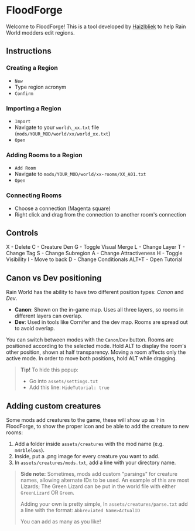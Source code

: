 # FloodForge

Welcome to FloodForge!
This is a tool developed by [Haizlbliek](https://github.com/haizlbliek) to help Rain World modders edit regions.

## Instructions

### Creating a Region
- `New`
- Type region acronym
- `Confirm`

### Importing a Region
- `Import`
- Navigate to your `world\_xx.txt` file (`mods/YOUR_MOD/world/xx/world_xx.txt`)
- `Open`

### Adding Rooms to a Region
- `Add Room`
- Navigate to `mods/YOUR_MOD/world/xx-rooms/XX_A01.txt`
- `Open`

### Connecting Rooms
- Choose a connection (Magenta square)
- Right click and drag from the connection to another room's connection

## Controls

X - Delete
C - Creature Den
G - Toggle Visual Merge
L - Change Layer
T - Change Tag
S - Change Subregion
A - Change Attractiveness
H - Toggle Visibility
I - Move to back
D - Change Conditionals
ALT+T - Open Tutorial

## Canon vs Dev positioning
Rain World has the ability to have two different position types: *Canon* and *Dev*.
- **Canon**: Shown on the in-game map. Uses all three layers, so rooms in different layers can overlap.
- **Dev**: Used in tools like Cornifer and the dev map. Rooms are spread out to avoid overlap.

You can switch between modes with the `Canon`/`Dev` button.
Rooms are positioned according to the selected mode.
Hold ALT to display the room's other position, shown at half transparency.
Moving a room affects only the active mode. In order to move both positions, hold ALT while dragging.

> **Tip!**
> To hide this popup:
> - Go into `assets/settings.txt`
> - Add this line: `HideTutorial: true`

## Adding custom creatures
Some mods add creatures to the game, these will show up as `?` in FloodForge,
to show the proper icon and be able to add the creature to new rooms:

1. Add a folder inside `assets/creatures` with the mod name (e.g. `m4rblelous`).
2. Inside, put a .png image for every creature you want to add.
3. In `assets/creatures/mods.txt`, add a line with your directory name.

> **Side note:**
> Sometimes, mods add custom "parsings" for creature names, allowing alternate
> IDs to be used. An example of this are most Lizards; The Green Lizard can be put
> in the world file with either `GreenLizard` OR `Green`.
> 
> Adding your own is pretty simple,
> In `assets/creatures/parse.txt` add a line with the format:
> `Abbreviated Name>ActualID`
> 
> You can add as many as you like!